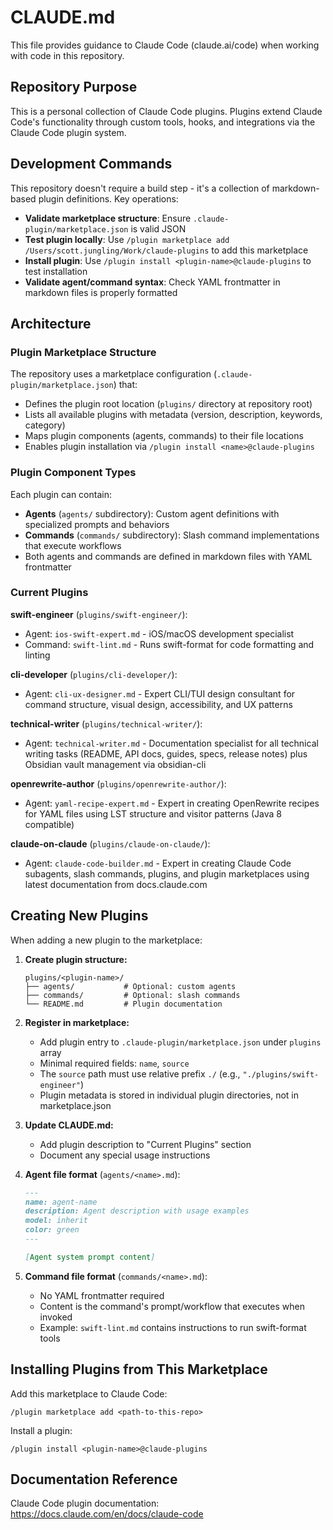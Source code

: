 # CLAUDE.md

This file provides guidance to Claude Code (claude.ai/code) when working with code in this repository.

## Repository Purpose

This is a personal collection of Claude Code plugins. Plugins extend Claude Code's functionality through custom tools, hooks, and integrations via the Claude Code plugin system.

## Development Commands

This repository doesn't require a build step - it's a collection of markdown-based plugin definitions. Key operations:

- **Validate marketplace structure**: Ensure `.claude-plugin/marketplace.json` is valid JSON
- **Test plugin locally**: Use `/plugin marketplace add /Users/scott.jungling/Work/claude-plugins` to add this marketplace
- **Install plugin**: Use `/plugin install <plugin-name>@claude-plugins` to test installation
- **Validate agent/command syntax**: Check YAML frontmatter in markdown files is properly formatted

## Architecture

### Plugin Marketplace Structure

The repository uses a marketplace configuration (`.claude-plugin/marketplace.json`) that:
- Defines the plugin root location (`plugins/` directory at repository root)
- Lists all available plugins with metadata (version, description, keywords, category)
- Maps plugin components (agents, commands) to their file locations
- Enables plugin installation via `/plugin install <name>@claude-plugins`

### Plugin Component Types

Each plugin can contain:
- **Agents** (`agents/` subdirectory): Custom agent definitions with specialized prompts and behaviors
- **Commands** (`commands/` subdirectory): Slash command implementations that execute workflows
- Both agents and commands are defined in markdown files with YAML frontmatter

### Current Plugins

**swift-engineer** (`plugins/swift-engineer/`):
- Agent: `ios-swift-expert.md` - iOS/macOS development specialist
- Command: `swift-lint.md` - Runs swift-format for code formatting and linting

**cli-developer** (`plugins/cli-developer/`):
- Agent: `cli-ux-designer.md` - Expert CLI/TUI design consultant for command structure, visual design, accessibility, and UX patterns

**technical-writer** (`plugins/technical-writer/`):
- Agent: `technical-writer.md` - Documentation specialist for all technical writing tasks (README, API docs, guides, specs, release notes) plus Obsidian vault management via obsidian-cli

**openrewrite-author** (`plugins/openrewrite-author/`):
- Agent: `yaml-recipe-expert.md` - Expert in creating OpenRewrite recipes for YAML files using LST structure and visitor patterns (Java 8 compatible)

**claude-on-claude** (`plugins/claude-on-claude/`):
- Agent: `claude-code-builder.md` - Expert in creating Claude Code subagents, slash commands, plugins, and plugin marketplaces using latest documentation from docs.claude.com

## Creating New Plugins

When adding a new plugin to the marketplace:

1. **Create plugin structure:**
   ```
   plugins/<plugin-name>/
   ├── agents/           # Optional: custom agents
   ├── commands/         # Optional: slash commands
   └── README.md         # Plugin documentation
   ```

2. **Register in marketplace:**
   - Add plugin entry to `.claude-plugin/marketplace.json` under `plugins` array
   - Minimal required fields: `name`, `source`
   - The `source` path must use relative prefix `./` (e.g., `"./plugins/swift-engineer"`)
   - Plugin metadata is stored in individual plugin directories, not in marketplace.json

3. **Update CLAUDE.md:**
   - Add plugin description to "Current Plugins" section
   - Document any special usage instructions

4. **Agent file format** (`agents/<name>.md`):
   ```markdown
   ---
   name: agent-name
   description: Agent description with usage examples
   model: inherit
   color: green
   ---

   [Agent system prompt content]
   ```

5. **Command file format** (`commands/<name>.md`):
   - No YAML frontmatter required
   - Content is the command's prompt/workflow that executes when invoked
   - Example: `swift-lint.md` contains instructions to run swift-format tools

## Installing Plugins from This Marketplace

Add this marketplace to Claude Code:
```
/plugin marketplace add <path-to-this-repo>
```

Install a plugin:
```
/plugin install <plugin-name>@claude-plugins
```

## Documentation Reference

Claude Code plugin documentation: https://docs.claude.com/en/docs/claude-code
